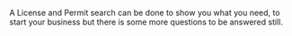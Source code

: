 
A License and Permit search can be done to show you what you need, to start your business but there is some more questions to be answered still.
